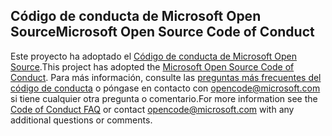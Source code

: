 ## <a name="microsoft-open-source-code-of-conduct"></a><span data-ttu-id="60a0e-101">Código de conducta de Microsoft Open Source</span><span class="sxs-lookup"><span data-stu-id="60a0e-101">Microsoft Open Source Code of Conduct</span></span>
<span data-ttu-id="60a0e-102">Este proyecto ha adoptado el [Código de conducta de Microsoft Open Source](https://opensource.microsoft.com/codeofconduct/).</span><span class="sxs-lookup"><span data-stu-id="60a0e-102">This project has adopted the [Microsoft Open Source Code of Conduct](https://opensource.microsoft.com/codeofconduct/).</span></span>
<span data-ttu-id="60a0e-103">Para más información, consulte las [preguntas más frecuentes del código de conducta](https://opensource.microsoft.com/codeofconduct/faq/) o póngase en contacto con [opencode@microsoft.com](mailto:opencode@microsoft.com) si tiene cualquier otra pregunta o comentario.</span><span class="sxs-lookup"><span data-stu-id="60a0e-103">For more information see the [Code of Conduct FAQ](https://opensource.microsoft.com/codeofconduct/faq/) or contact [opencode@microsoft.com](mailto:opencode@microsoft.com) with any additional questions or comments.</span></span>
